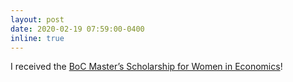 ```yaml
---
layout: post
date: 2020-02-19 07:59:00-0400
inline: true
---
```


I received the [BoC Master’s Scholarship for Women in Economics](https://www.bankofcanada.ca/2020/02/bank-canada-announces-scholarship-recipients/)!
